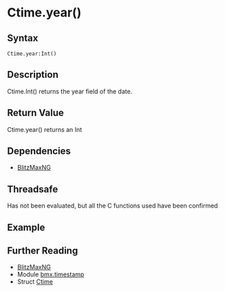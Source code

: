 # Ctime.year()

## Syntax
```
Ctime.year:Int()
``` 

## Description

Ctime.Int() returns the year field of the date. 

## Return Value
Ctime.year() returns an Int

## Dependencies
* [BlitzMaxNG](https://blitzmax.org)

## Threadsafe
Has not been evaluated, but all the C functions used have been confirmed

## Example

## Further Reading
* [BlitzMaxNG](https://blitzmax.org)
* Module [bmx.timestamp](../README.md)
* Struct [Ctime](Ctime.md)
